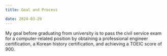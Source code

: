 ```yaml
---
title: Goal and Process

date: 2024-03-29
---
```


My goal before graduating from university is to pass the civil service exam for a computer-related position by obtaining a professional engineer certification, a Korean history certification, and achieving a TOEIC score of 900.